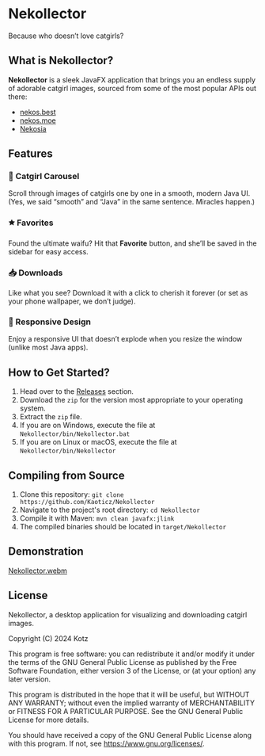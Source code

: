 # Nekollector

Because who doesn’t love catgirls?

## What is Nekollector?

**Nekollector** is a sleek JavaFX application that brings you an endless supply of adorable catgirl images, sourced from some of the most popular APIs out there:

- [nekos.best]
- [nekos.moe]
- [Nekosia]

## Features

### 🐾 Catgirl Carousel

Scroll through images of catgirls one by one in a smooth, modern Java UI. (Yes, we said “smooth” and “Java” in the same sentence. Miracles happen.)

### 🟊  Favorites

Found the ultimate waifu? Hit that **Favorite** button, and she’ll be saved in the sidebar for easy access.

### 📥 Downloads

Like what you see? Download it with a click to cherish it forever (or set as your phone wallpaper, we don’t judge).

### 🎨 Responsive Design

Enjoy a responsive UI that doesn’t explode when you resize the window (unlike most Java apps).

## How to Get Started?

1. Head over to the [Releases] section.
2. Download the `zip` for the version most appropriate to your operating system.
3. Extract the `zip` file.
4. If you are on Windows, execute the file at `Nekollector/bin/Nekollector.bat`
5. If you are on Linux or macOS, execute the file at `Nekollector/bin/Nekollector`


## Compiling from Source

1. Clone this repository: `git clone https://github.com/Kaoticz/Nekollector`
2. Navigate to the project's root directory: `cd Nekollector`
3. Compile it with Maven: `mvn clean javafx:jlink`
4. The compiled binaries should be located in `target/Nekollector`

## Demonstration

[Nekollector.webm](https://github.com/user-attachments/assets/c2d37f45-6343-4d95-aa0f-6826d5543581)

## License

Nekollector, a desktop application for visualizing and downloading catgirl images.

Copyright (C) 2024 Kotz

This program is free software: you can redistribute it and/or modify it under the terms of the GNU General Public License as published by the Free Software Foundation, either version 3 of the License, or (at your option) any later version.

This program is distributed in the hope that it will be useful, but WITHOUT ANY WARRANTY; without even the implied warranty of MERCHANTABILITY or FITNESS FOR A PARTICULAR PURPOSE. See the GNU General Public License for more details.

You should have received a copy of the GNU General Public License along with this program. If not, see https://www.gnu.org/licenses/.


[nekos.best]: https://nekos.best/
[nekos.moe]: https://nekos.moe/
[Nekosia]: https://nekosia.cat/
[Releases]: ../../releases/latest
